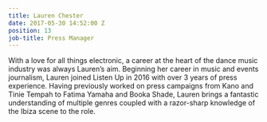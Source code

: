 ```yaml
---
title: Lauren Chester
date: 2017-05-30 14:52:00 Z
position: 13
job-title: Press Manager
---
```


With a love for all things electronic, a career at the heart of the dance music industry was always Lauren’s aim. Beginning her career in music and events journalism, Lauren joined Listen Up in 2016 with over 3 years of press experience. Having previously worked on press campaigns from Kano and Tinie Tempah to Fatima Yamaha and Booka Shade, Lauren brings a fantastic understanding of multiple genres coupled with a razor-sharp knowledge of the Ibiza scene to the role.